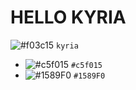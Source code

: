 # HELLO KYRIA 
![#f03c15](https://via.placeholder.com/15/f03c15/000000?text=+) `kyria`
- ![#c5f015](https://via.placeholder.com/15/c5f015/000000?text=+) `#c5f015`
- ![#1589F0](https://via.placeholder.com/15/1589F0/000000?text=+) `#1589F0`

